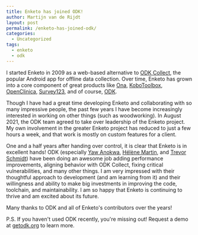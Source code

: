 ```yaml
---
title: Enketo has joined ODK!
author: Martijn van de Rijdt
layout: post
permalink: /enketo-has-joined-odk/
categories:
  - Uncategorized
tags:
  - enketo
  - odk
---
```


I started Enketo in 2009 as a web-based alternative to [ODK Collect](https://docs.getodk.org/collect-intro), the popular Android app for offline data collection. Over time, Enketo has grown into a core component of great products like [Ona](https://ona.io), [KoboToolbox](https://kobotoolbox.org), [OpenClinica](https://openclinica.com), [Survey123](https://survey123.arcgis.com), and of course, [ODK](https://getodk.org).

Though I have had a great time developing Enketo and collaborating with so many impressive people, the past few years I have become increasingly interested in working on other things (such as woodworking). In August 2021, the ODK team agreed to take over leadership of the Enketo project. My own involvement in the greater Enketo project has reduced to just a few hours a week, and that work is mostly on custom features for a client.

One and a half years after handing over control, it is clear that Enketo is in excellent hands! ODK (especially [Yaw Anokwa](https://www.linkedin.com/in/yanokwa), [Hélène Martin](https://forum.getodk.org/u/ln/summary), and [Trevor Schmidt](https://github.com/eyelidlessness)) have been doing an awesome job adding performance improvements, aligning behavior with ODK Collect, fixing critical vulnerabilities, and many other things. I am very impressed with their thoughtful approach to development (and am learning from it) and their willingness and ability to make big investments in improving the code, toolchain, and maintainability. I am so happy that Enketo is continuing to thrive and am excited about its future.

Many thanks to ODK and all of Enketo's contributors over the years!

P.S. If you haven't used ODK recently, you're missing out! Request a demo at [getodk.org](https://getodk.org) to learn more.
